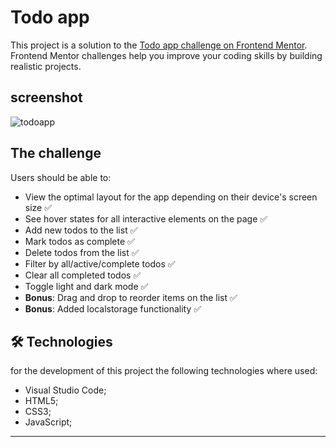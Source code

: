 # Todo app

This project is a solution to the [Todo app challenge on Frontend Mentor](https://www.frontendmentor.io/challenges/todo-app-Su1_KokOW). Frontend Mentor challenges help you improve your coding skills by building realistic projects.

## screenshot

![todoapp](https://user-images.githubusercontent.com/70277574/155792264-06925327-ab19-43af-9b65-23630563fe4f.png)

## The challenge

Users should be able to:

- View the optimal layout for the app depending on their device's screen size ✅
- See hover states for all interactive elements on the page ✅ 
- Add new todos to the list ✅
- Mark todos as complete ✅
- Delete todos from the list ✅
- Filter by all/active/complete todos ✅
- Clear all completed todos ✅
- Toggle light and dark mode ✅
- **Bonus**: Drag and drop to reorder items on the list ✅
- **Bonus**: Added localstorage functionality ✅


## 🛠 Technologies
for the development of this project the following technologies where used:
- Visual Studio Code;
- HTML5;
- CSS3;
- JavaScript;
---

